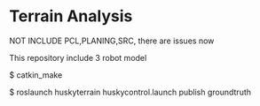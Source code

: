# Terrain Analysis
NOT INCLUDE PCL,PLANING,SRC, there are issues now

This repository include 3 robot model

$ catkin_make

$ roslaunch huskyterrain huskycontrol.launch
publish groundtruth


